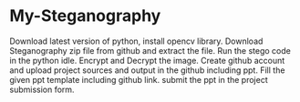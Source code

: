 # My-Steganography
Download latest version of python, install opencv library.
Download Steganography zip file from github and extract the file.
Run the stego code in the python idle.
Encrypt and Decrypt the image.
Create github account and upload project sources and output in the github including ppt.
Fill the given ppt template including github link.
submit the ppt in the project submission form.
